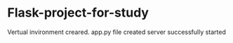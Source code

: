 # Flask-project-for-study
Vertual invironment creared.
app.py file created
server successfully started 
